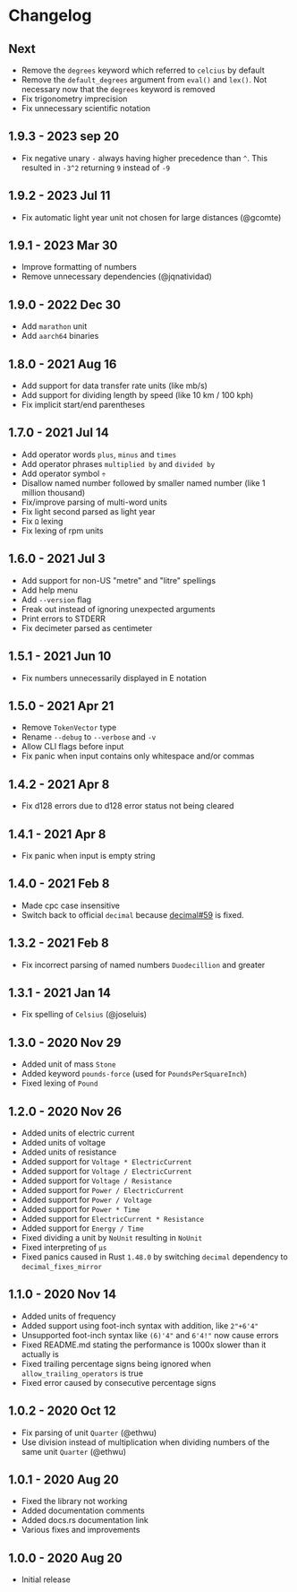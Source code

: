# Changelog

## Next
- Remove the `degrees` keyword which referred to `celcius` by default
- Remove the `default_degrees` argument from `eval()` and `lex()`. Not necessary now that the `degrees` keyword is removed
- Fix trigonometry imprecision
- Fix unnecessary scientific notation

## 1.9.3 - 2023 sep 20
- Fix negative unary `-` always having higher precedence than `^`. This resulted in `-3^2` returning `9` instead of `-9`

## 1.9.2 - 2023 Jul 11
- Fix automatic light year unit not chosen for large distances (@gcomte)

## 1.9.1 - 2023 Mar 30
- Improve formatting of numbers
- Remove unnecessary dependencies (@jqnatividad)

## 1.9.0 - 2022 Dec 30
- Add `marathon` unit
- Add `aarch64` binaries

## 1.8.0 - 2021 Aug 16
- Add support for data transfer rate units (like mb/s)
- Add support for dividing length by speed (like 10 km / 100 kph)
- Fix implicit start/end parentheses

## 1.7.0 - 2021 Jul 14
- Add operator words `plus`, `minus` and `times`
- Add operator phrases `multiplied by` and `divided by`
- Add operator symbol `÷`
- Disallow named number followed by smaller named number (like 1 million thousand)
- Fix/improve parsing of multi-word units
- Fix light second parsed as light year
- Fix `Ω` lexing
- Fix lexing of rpm units

## 1.6.0 - 2021 Jul 3
- Add support for non-US "metre" and "litre" spellings
- Add help menu
- Add `--version` flag
- Freak out instead of ignoring unexpected arguments
- Print errors to STDERR
- Fix decimeter parsed as centimeter

## 1.5.1 - 2021 Jun 10
- Fix numbers unnecessarily displayed in E notation

## 1.5.0 - 2021 Apr 21
- Remove `TokenVector` type
- Rename `--debug` to `--verbose` and `-v`
- Allow CLI flags before input
- Fix panic when input contains only whitespace and/or commas

## 1.4.2 - 2021 Apr 8
- Fix d128 errors due to d128 error status not being cleared

## 1.4.1 - 2021 Apr 8
- Fix panic when input is empty string

## 1.4.0 - 2021 Feb 8
- Made cpc case insensitive
- Switch back to official `decimal` because [decimal#59](https://github.com/alkis/decimal/issues/59) is fixed.

## 1.3.2 - 2021 Feb 8
- Fix incorrect parsing of named numbers `Duodecillion` and greater

## 1.3.1 - 2021 Jan 14
- Fix spelling of `Celsius` (@joseluis)

## 1.3.0 - 2020 Nov 29
- Added unit of mass `Stone`
- Added keyword `pounds-force` (used for `PoundsPerSquareInch`)
- Fixed lexing of `Pound`

## 1.2.0 - 2020 Nov 26
- Added units of electric current
- Added units of voltage
- Added units of resistance
- Added support for `Voltage * ElectricCurrent`
- Added support for `Voltage / ElectricCurrent`
- Added support for `Voltage / Resistance`
- Added support for `Power / ElectricCurrent`
- Added support for `Power / Voltage`
- Added support for `Power * Time`
- Added support for `ElectricCurrent * Resistance`
- Added support for `Energy / Time`
- Fixed dividing a unit by `NoUnit` resulting in `NoUnit`
- Fixed interpreting of `µs`
- Fixed panics caused in Rust `1.48.0` by switching `decimal` dependency to `decimal_fixes_mirror`

## 1.1.0 - 2020 Nov 14
- Added units of frequency
- Added support using foot-inch syntax with addition, like `2"+6'4"`
- Unsupported foot-inch syntax like `(6)'4"` and `6'4!"` now cause errors
- Fixed README.md stating the performance is 1000x slower than it actually is
- Fixed trailing percentage signs being ignored when `allow_trailing_operators` is true
- Fixed error caused by consecutive percentage signs

## 1.0.2 - 2020 Oct 12
- Fix parsing of unit `Quarter` (@ethwu)
- Use division instead of multiplication when dividing numbers of the same unit `Quarter` (@ethwu)

## 1.0.1 - 2020 Aug 20
- Fixed the library not working
- Added documentation comments
- Added docs.rs documentation link
- Various fixes and improvements

## 1.0.0 - 2020 Aug 20
- Initial release
